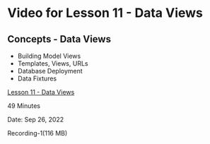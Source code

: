 # Video for Lesson 11 - Data Views

## Concepts - Data Views

* Building Model Views
* Templates, Views, URLs
* Database Deployment
* Data Fixtures


[Lesson 11 - Data Views](https://unco.zoom.us/rec/share/-1I4xnE3T70p7M41BG3xk483J3xCnMvNNA4oBNbZRbXPBSd77o3vtwsAPBFP1DuC.9cZy5K4tn7Lwfsv0?startTime=1663967758000)

49 Minutes

Date: Sep 26, 2022 

Recording-1(116 MB)

